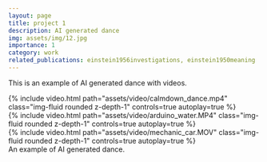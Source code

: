```yaml
---
layout: page
title: project 1
description: AI generated dance
img: assets/img/12.jpg
importance: 1
category: work
related_publications: einstein1956investigations, einstein1950meaning
---
```


This is an example of AI generated dance with videos.

<div class="row mt-3">
    <div class="col-sm mt-3 mt-md-0">
        {% include video.html path="assets/video/calmdown_dance.mp4" class="img-fluid rounded z-depth-1" controls=true autoplay=true %}
    </div>
    <div class="col-sm mt-3 mt-md-0">
        {% include video.html path="assets/video/arduino_water.MP4" class="img-fluid rounded z-depth-1" controls=true autoplay=true %}
    </div>
    <div class="col-sm mt-3 mt-md-0">
        {% include video.html path="assets/video/mechanic_car.MOV" class="img-fluid rounded z-depth-1" controls=true autoplay=true %}
    </div>
</div>
</div>
</div>
<div class="caption">
    An example of AI generated dance.
</div>
